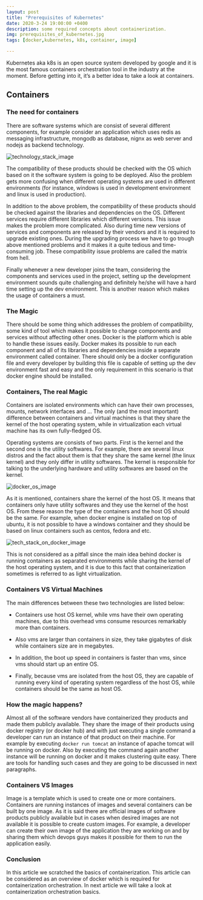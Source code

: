 ```yaml
---
layout: post
title: "Prerequisites of Kubernetes"
date: 2020-3-24 19:00:00 +0400
description: some required concepts about containerization.
img: prerequisites_of_kubernetes.jpg
tags: [docker,kubernetes, k8s, container, image]

---
```

Kubernetes aka k8s is an open source system developed by google and it is the most famous containers orchestration tool in the industry at the moment. Before getting into it, it’s a better idea to take a look at containers.

## Containers


### The need for containers
There are software systems which are consist of several different components, for example consider an application which uses redis as messaging infrastructure, mongodb as database, nignx as web server and nodejs as backend technology.

![technology_stack_image]({{site.baseurl}}/assets/img/technology_stack_image.jpg)

The compatibility of these products should be checked with the OS which based on it the software system is going to be deployed. Also the problem gets more confusing when different operating systems are used in different environments (for instance, windows is used in development environment and linux is used in production).

In addition to the above problem, the compatibility of these products should be checked against the libraries and dependencies on the OS. Different services require different libraries which different versions. This issue makes the problem more complicated.
Also during time new versions of services and components are released by their vendors and it is required to upgrade existing ones. During the upgrading process we have to go trough above mentioned problems and it makes it a quite tedious and time-consuming job. These compatibility issue problems are called the matrix from hell.

Finally whenever a new developer joins the team, considering the components and services used in the project, setting up the development environment sounds quite challenging and definitely he/she will have a hard time setting up the dev environment. This is another reason which makes the usage of containers a must.


### The Magic

There should be some thing which addresses the problem of compatibility, some kind of tool which makes it possible to change components and services without affecting other ones. Docker is the platform which is able to handle these issues easily. Docker makes its possible to run each component and all of its libraries and dependencies inside a separate environment called container. There should only be a docker configuration file and every developer by building this file is capable of setting up the dev environment fast and easy and the only requirement in this scenario is that docker engine should be installed.


### Containers, The real Magic

Containers are isolated environments which can have their own processes, mounts, network interfaces and … The only (and the most important) difference between containers and virtual machines is that they share the kernel of the host operating system, while in virtualization each virtual machine has its own fully-fledged OS.

Operating systems are consists of two parts. First is the kernel and the second one is the utility softwares. For example, there are several linux distros and the fact about them is that they share the same kernel (the linux kernel) and they only differ in utility softwares. The kernel is responsible for talking to the underlying hardware and utility softwares are based on the kernel.

![docker_os_image]({{site.baseurl}}/assets/img/OSs.jpg)

As it is mentioned, containers share the kernel of the host OS.  It means that containers only have utility softwares and they use the kernel of the host OS. From these reason the type of the containers and the host OS should be the same. For example, when docker engine is installed on top of ubuntu, it is not possible to have a windows container and they should be based on linux containers such as centos, fedora and etc.

![tech_stack_on_docker_image]({{site.baseurl}}/assets/img/tech_stack_on_docker_image.png)

This is not considered as a pitfall since the main idea behind docker is running containers as separated environments while sharing the kernel of the host operating system, and it is due to this fact that containerization sometimes is referred to as light virtualization.


### Containers VS Virtual Machines

The main differences between these two technologies are listed below:

* Containers use host OS kernel, while vms have their own operating machines, due to this overhead vms consume resources remarkably more than containers. 

* Also vms are larger than containers in size, they take gigabytes of disk while containers size are in megabytes.

* In addition, the boot up speed in containers is faster than vms, since vms should start up an entire OS.

* Finally, because vms are isolated from the host OS, they are capable of running every kind of operating system regardless of the host OS, while containers should be the same as host OS.



### How the magic happens?

Almost all of the software vendors have containerized they products and made them publicly available. They share the image of their products using docker registry (or docker hub) and with just executing a single command a developer can run an instance of that product on their machine. For example by executing `docker run tomcat` an instance of apache tomcat will be running on docker. Also by executing the command again another instance will be running on docker and it makes clustering quite easy. There are tools for handling such cases and they are going to be discussed in next paragraphs.


### Containers VS Images

Image is a template which is used to create one or more containers. Containers are running instances of images and several containers can be built by one image. As it is said there are official images of software products publicly available but in cases when desired images are not available it is possible to create custom images. For example, a developer can create their own image of the application they are working on and by sharing them which devops guys makes it possible for them to run the application easily.


### Conclusion

In this article we scratched the basics of containerization. This article can be considered as an overview of docker which is required for containerization orchestration.
In next article we will take a look at  containerization orchestration basics.
